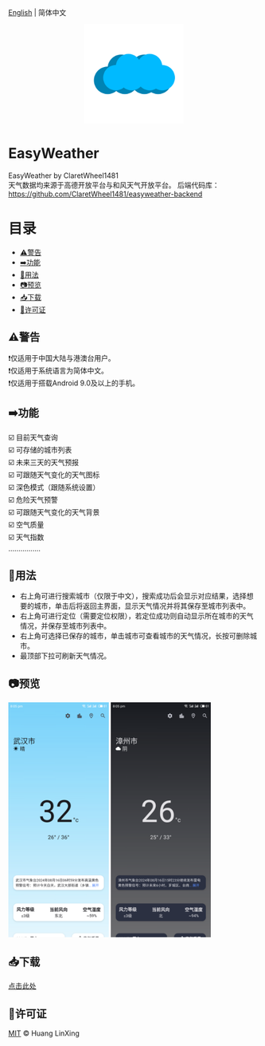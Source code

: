[English](README.md) | 简体中文
<p align="center">
    <a href="https://github.com/ClaretWheel1481/easyweather">
        <img src="./assets/images/easyweather.png" height="200"/>
    </a>
</p>


# EasyWeather
EasyWeather by ClaretWheel1481
<br>
天气数据均来源于高德开放平台与和风天气开放平台。
后端代码库：https://github.com/ClaretWheel1481/easyweather-backend
<br>

# 目录
- [⚠️警告](#警告)
- [➡️功能](#功能)
- [🍜用法](#用法)
- [📷预览](#预览)
- [📥下载](#下载)
- [📝许可证](#许可证)

## ⚠️警告
❗️仅适用于中国大陆与港澳台用户。<br>
❗️仅适用于系统语言为简体中文。<br>
❗️仅适用于搭载Android 9.0及以上的手机。<br>

## ➡️功能
☑️
目前天气查询
<br>
☑️
可存储的城市列表
<br>
☑️
未来三天的天气预报
<br>
☑️
可跟随天气变化的天气图标
<br>
☑️
深色模式（跟随系统设置）
<br>
☑️
危险天气预警
<br>
☑️
可跟随天气变化的天气背景
<br>
☑️
空气质量
<br>
☑️
天气指数
<br>
................

## 🍜用法
- 右上角可进行搜索城市（仅限于中文），搜索成功后会显示对应结果，选择想要的城市，单击后将返回主界面，显示天气情况并将其保存至城市列表中。
- 右上角可进行定位（需要定位权限），若定位成功则自动显示所在城市的天气情况，并保存至城市列表中。
- 右上角可选择已保存的城市，单击城市可查看城市的天气情况，长按可删除城市。
- 最顶部下拉可刷新天气情况。

## 📷预览
<div class="half">
<img src="./assets/images/Sample_Light.png" width=40%/>
<img src="./assets/images/Sample_Dark.png" width=40%/>
</div>

## 📥下载
[点击此处](https://github.com/ClaretWheel1481/easyweather/releases/latest)

## 📄许可证
[MIT](LICENSE) © Huang LinXing